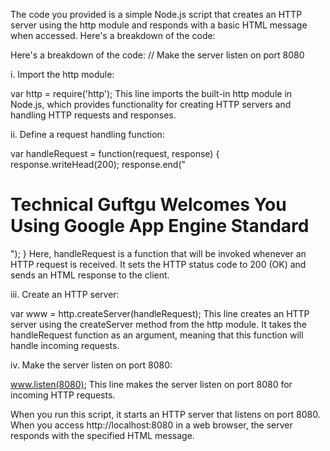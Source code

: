 The code you provided is a simple Node.js script that creates an HTTP server using the http module and responds with a basic HTML message when accessed. Here's a breakdown of the code:

Here's a breakdown of the code:
// Make the server listen on port 8080

i. Import the http module:

var http = require('http');
This line imports the built-in http module in Node.js, which provides functionality for creating HTTP servers and handling HTTP requests and responses.

ii. Define a request handling function:

var handleRequest = function(request, response) {
  response.writeHead(200);
  response.end("<h1>Technical Guftgu Welcomes You Using Google App Engine Standard</h1>");
}
Here, handleRequest is a function that will be invoked whenever an HTTP request is received. It sets the HTTP status code to 200 (OK) and sends an HTML response to the client.

iii. Create an HTTP server:

var www = http.createServer(handleRequest);
This line creates an HTTP server using the createServer method from the http module. It takes the handleRequest function as an argument, meaning that this function will handle incoming requests.

iv. Make the server listen on port 8080:

www.listen(8080);
This line makes the server listen on port 8080 for incoming HTTP requests.

When you run this script, it starts an HTTP server that listens on port 8080. When you access http://localhost:8080 in a web browser, the server responds with the specified HTML message.
